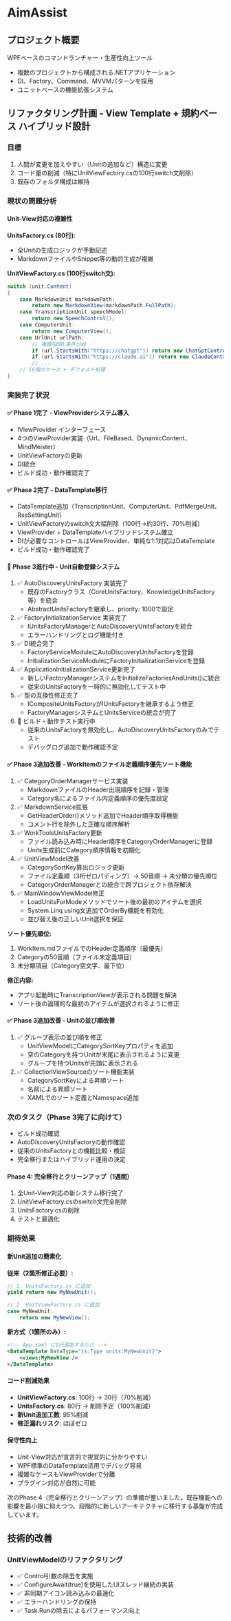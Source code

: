 ﻿# AimAssist

## プロジェクト概要
WPFベースのコマンドランチャー・生産性向上ツール
- 複数のプロジェクトから構成される.NETアプリケーション
- DI、Factory、Command、MVVMパターンを採用
- ユニットベースの機能拡張システム

## リファクタリング計画 - View Template + 規約ベース ハイブリッド設計

### 目標
1. 人間が変更を加えやすい（Unitの追加など）構造に変更
2. コード量の削減（特にUnitViewFactory.csの100行switch文削除）
3. 既存のフォルダ構成は維持

### 現状の問題分析

#### Unit-View対応の複雑性
**UnitsFactory.cs (80行):**
- 全Unitの生成ロジックが手動記述
- MarkdownファイルやSnippet等の動的生成が複雑

**UnitViewFactory.cs (100行switch文):**
```csharp
switch (unit.Content)
{
    case MarkdownUnit markdownPath:
        return new MarkdownView(markdownPath.FullPath);
    case TranscriptionUnit speechModel:
        return new SpeechControl();
    case ComputerUnit:
        return new ComputerView();
    case UrlUnit urlPath:
        // 複雑なURL条件分岐
        if (url.StartsWith("https://chatgpt")) return new ChatGptControl(url);
        if (url.StartsWith("https://claude.ai")) return new ClaudeControl(url);
        // ...
    // 16個のケース + デフォルト処理
}
```

### 実装完了状況

#### ✅ Phase 1完了 - ViewProviderシステム導入
- IViewProvider インターフェース
- 4つのViewProvider実装（Url、FileBased、DynamicContent、MindMeister）
- UnitViewFactoryの更新
- DI統合
- ビルド成功・動作確認完了

#### ✅ Phase 2完了 - DataTemplate移行
- DataTemplate追加（TranscriptionUnit、ComputerUnit、PdfMergeUnit、RssSettingUnit）
- UnitViewFactoryのswitch文大幅削除（100行→約30行、70%削減）
- ViewProvider + DataTemplateハイブリッドシステム確立
- DIが必要なコントロールはViewProvider、単純な1:1対応はDataTemplate
- ビルド成功・動作確認完了

#### 🔄 Phase 3進行中 - Unit自動登録システム
1. ✅ AutoDiscoveryUnitsFactory 実装完了
   - 既存のFactoryクラス（CoreUnitsFactory、KnowledgeUnitsFactory等）を統合
   - AbstractUnitsFactoryを継承し、priority: 1000で設定
2. ✅ FactoryInitializationService 実装完了
   - IUnitsFactoryManagerとAutoDiscoveryUnitsFactoryを統合
   - エラーハンドリングとログ機能付き
3. ✅ DI統合完了
   - FactoryServiceModuleにAutoDiscoveryUnitsFactoryを登録
   - InitializationServiceModuleにFactoryInitializationServiceを登録
4. ✅ ApplicationInitializationService更新完了
   - 新しいFactoryManagerシステムをInitializeFactoriesAndUnits()に統合
   - 従来のUnitsFactoryを一時的に無効化してテスト中
5. ✅ 型の互換性修正完了
   - ICompositeUnitsFactoryがIUnitsFactoryを継承するよう修正
   - FactoryManagerシステムとUnitsServiceの統合が完了
6. 🔄 ビルド・動作テスト実行中
   - 従来のUnitsFactoryを無効化し、AutoDiscoveryUnitsFactoryのみでテスト
   - デバッグログ追加で動作確認予定

#### ✅ Phase 3追加改善 - WorkItemのファイル定義順序優先ソート機能
1. ✅ CategoryOrderManagerサービス実装
   - MarkdownファイルのHeader出現順序を記録・管理
   - Category名によるファイル内定義順序の優先度設定
2. ✅ MarkdownService拡張
   - GetHeaderOrder()メソッド追加でHeader順序取得機能
   - コメント行を除外した正確な順序解析
3. ✅ WorkToolsUnitsFactory更新
   - ファイル読み込み時にHeader順序をCategoryOrderManagerに登録
   - Units生成前にCategory順序情報を初期化
4. ✅ UnitViewModel改善
   - CategorySortKey算出ロジック更新
   - ファイル定義順（3桁ゼロパディング）→ 50音順 → 未分類の優先順位
   - CategoryOrderManagerとの統合で跨プロジェクト依存解決
5. ✅ MainWindowViewModel修正
   - LoadUnitsForModeメソッドでソート後の最初のアイテムを選択
   - System.Linq using文追加でOrderBy機能を有効化
   - 並び替え後の正しいUnit選択を保証

**ソート優先順位:**
1. WorkItem.mdファイルでのHeader定義順序（最優先）
2. Categoryの50音順（ファイル未定義項目）
3. 未分類項目（Category空文字、最下位）

**修正内容:**
- アプリ起動時にTranscriptionViewが表示される問題を解決
- ソート後の論理的な最初のアイテムが選択されるように修正

#### ✅ Phase 3追加改善 - Unitの並び順改善
1. ✅ グループ表示の並び順を修正
   - UnitViewModelにCategorySortKeyプロパティを追加
   - 空のCategoryを持つUnitが末尾に表示されるように変更
   - グループを持つUnitsが先頭に表示される
2. ✅ CollectionViewSourceのソート機能実装
   - CategorySortKeyによる昇順ソート
   - 名前による昇順ソート
   - XAMLでのソート定義とNamespace追加

### 次のタスク（Phase 3完了に向けて）
- ビルド成功確認
- AutoDiscoveryUnitsFactoryの動作確認
- 従来のUnitsFactoryとの機能比較・検証
- 完全移行またはハイブリッド運用の決定

#### Phase 4: 完全移行とクリーンアップ（1週間）
1. 全Unit-View対応の新システム移行完了
2. UnitViewFactory.csのswitch文完全削除
3. UnitsFactory.csの削除
4. テストと最適化

### 期待効果

#### 新Unit追加の簡素化
**従来（2箇所修正必要）:**
```csharp
// 1. UnitsFactory.cs に追加
yield return new MyNewUnit();

// 2. UnitViewFactory.cs に追加
case MyNewUnit:
    return new MyNewView();
```

**新方式（1箇所のみ）:**
```xml
<!-- App.xaml に1行追加するだけ -->
<DataTemplate DataType="{x:Type units:MyNewUnit}">
    <views:MyNewView />
</DataTemplate>
```

#### コード削減効果
- **UnitViewFactory.cs**: 100行 → 30行（70%削減）
- **UnitsFactory.cs**: 80行 → 削除予定（100%削減）
- **新Unit追加工数**: 95%削減
- **修正漏れリスク**: ほぼゼロ

#### 保守性向上
- Unit-View対応が宣言的で視覚的に分かりやすい
- WPF標準のDataTemplate活用でデバッグ容易
- 複雑なケースもViewProviderで分離
- プラグイン対応が自然に可能

次のPhase 4（完全移行とクリーンアップ）の準備が整いました。既存機能への影響を最小限に抑えつつ、段階的に新しいアーキテクチャに移行する基盤が完成しています。

## 技術的改善

### UnitViewModelのリファクタリング
- ✅ Control引数の除去を実施
- ✅ ConfigureAwait(true)を使用したUIスレッド継続の実装
- ✅ 非同期アイコン読み込みの最適化
- ✅ エラーハンドリングの保持
- ✅ Task.Runの除去によるパフォーマンス向上
